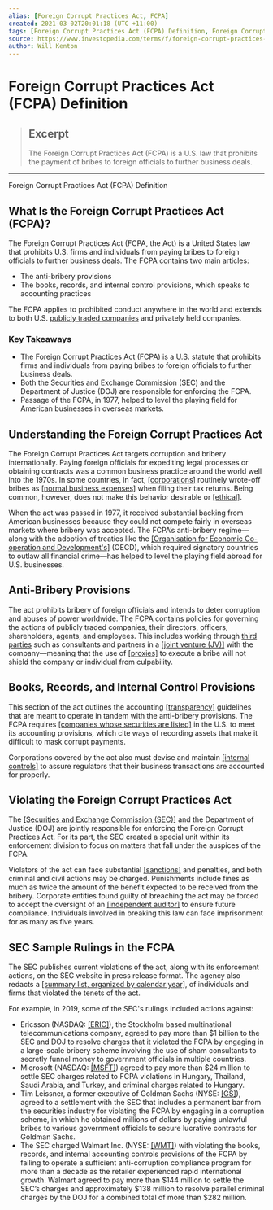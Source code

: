 ```yaml
---
alias: [Foreign Corrupt Practices Act, FCPA]
created: 2021-03-02T20:01:18 (UTC +11:00)
tags: [Foreign Corrupt Practices Act (FCPA) Definition, Foreign Corrupt Practices Act (FCPA) Definition]
source: https://www.investopedia.com/terms/f/foreign-corrupt-practices-act.asp
author: Will Kenton
---
```


# Foreign Corrupt Practices Act (FCPA) Definition

> ## Excerpt
> The Foreign Corrupt Practices Act (FCPA) is a U.S. law that prohibits the payment of bribes to foreign officials to further business deals.

---

Foreign Corrupt Practices Act (FCPA) Definition
## What Is the Foreign Corrupt Practices Act (FCPA)?

The Foreign Corrupt Practices Act (FCPA, the Act) is a United States law that prohibits U.S. firms and individuals from paying bribes to foreign officials to further business deals. The FCPA contains two main articles:

-   The anti-bribery provisions
-   The books, records, and internal control provisions, which speaks to accounting practices

The FCPA applies to prohibited conduct anywhere in the world and extends to both U.S. [publicly traded companies](https://www.investopedia.com/terms/p/publiccompany.asp) and privately held companies.

### Key Takeaways

-   The Foreign Corrupt Practices Act (FCPA) is a U.S. statute that prohibits firms and individuals from paying bribes to foreign officials to further business deals.
-   Both the Securities and Exchange Commission (SEC) and the Department of Justice (DOJ) are responsible for enforcing the FCPA.
-   Passage of the FCPA, in 1977, helped to level the playing field for American businesses in overseas markets.

## Understanding the Foreign Corrupt Practices Act

The Foreign Corrupt Practices Act targets corruption and bribery internationally. Paying foreign officials for expediting legal processes or obtaining contracts was a common business practice around the world well into the 1970s. In some countries, in fact, [[corporations]](https://www.investopedia.com/terms/c/corporation.asp) routinely wrote-off bribes as [[normal business expenses]](https://www.investopedia.com/terms/b/businessexpenses.asp) when filing their tax returns. Being common, however, does not make this behavior desirable or [[ethical]](https://www.investopedia.com/terms/b/business-ethics.asp).

When the act was passed in 1977, it received substantial backing from American businesses because they could not compete fairly in overseas markets where bribery was accepted. The FCPA’s anti-bribery regime—along with the adoption of treaties like the [[Organisation for Economic Co-operation and Development's]](https://www.investopedia.com/terms/o/oecd.asp) (OECD), which required signatory countries to outlaw all financial crime—has helped to level the playing field abroad for U.S. businesses.

## Anti-Bribery Provisions

The act prohibits bribery of foreign officials and intends to deter corruption and abuses of power worldwide. The FCPA contains policies for governing the actions of publicly traded companies, their directors, officers, shareholders, agents, and employees. This includes working through [third parties](https://www.investopedia.com/terms/t/third-party.asp) such as consultants and partners in a [[joint venture (JV)]](https://www.investopedia.com/terms/j/jointventure.asp) with the company—meaning that the use of [[proxies]](https://www.investopedia.com/terms/p/proxy.asp) to execute a bribe will not shield the company or individual from culpability.

## Books, Records, and Internal Control Provisions

This section of the act outlines the accounting [[transparency]](https://www.investopedia.com/terms/t/transparency.asp) guidelines that are meant to operate in tandem with the anti-bribery provisions. The FCPA requires [[companies whose securities are listed]](https://www.investopedia.com/terms/l/listedsecurity.asp) in the U.S. to meet its accounting provisions, which cite ways of recording assets that make it difficult to mask corrupt payments.

Corporations covered by the act also must devise and maintain [[internal controls]](https://www.investopedia.com/terms/i/internalcontrols.asp) to assure regulators that their business transactions are accounted for properly.

## Violating the Foreign Corrupt Practices Act

The [[Securities and Exchange Commission (SEC)]](https://www.investopedia.com/terms/s/sec.asp) and the Department of Justice (DOJ) are jointly responsible for enforcing the Foreign Corrupt Practices Act. For its part, the SEC created a special unit within its enforcement division to focus on matters that fall under the auspices of the FCPA.

Violators of the act can face substantial [[sanctions]](https://www.investopedia.com/articles/economics/10/economic-sanctions.asp) and penalties, and both criminal and civil actions may be charged. Punishments include fines as much as twice the amount of the benefit expected to be received from the bribery. Corporate entities found guilty of breaching the act may be forced to accept the oversight of an [[independent auditor]](https://www.investopedia.com/terms/i/independentauditor.asp) to ensure future compliance. Individuals involved in breaking this law can face imprisonment for as many as five years.

## SEC Sample Rulings in the FCPA

The SEC publishes current violations of the act, along with its enforcement actions, on the SEC website in press release format. The agency also redacts a [[summary list, organized by calendar year]](https://www.sec.gov/spotlight/fcpa/fcpa-cases.shtml), of individuals and firms that violated the tenets of the act.

For example, in 2019, some of the SEC's rulings included actions against:

-   Ericsson (NASDAQ: [[ERIC]](https://www.investopedia.com/markets/quote?tvwidgetsymbol=ERIC)), the Stockholm based multinational telecommunications company, agreed to pay more than $1 billion to the SEC and DOJ to resolve charges that it violated the FCPA by engaging in a large-scale bribery scheme involving the use of sham consultants to secretly funnel money to government officials in multiple countries.
-   Microsoft (NASDAQ: [[MSFT]](https://www.investopedia.com/markets/quote?tvwidgetsymbol=MSFT)) agreed to pay more than $24 million to settle SEC charges related to FCPA violations in Hungary, Thailand, Saudi Arabia, and Turkey, and criminal charges related to Hungary.
-   Tim Leissner, a former executive of Goldman Sachs (NYSE: [[GS]](https://www.investopedia.com/markets/quote?tvwidgetsymbol=GS)), agreed to a settlement with the SEC that includes a permanent bar from the securities industry for violating the FCPA by engaging in a corruption scheme, in which he obtained millions of dollars by paying unlawful bribes to various government officials to secure lucrative contracts for Goldman Sachs.
-   The SEC charged Walmart Inc. (NYSE: [[WMT]](https://www.investopedia.com/markets/quote?tvwidgetsymbol=WMT)) with violating the books, records, and internal accounting controls provisions of the FCPA by failing to operate a sufficient anti-corruption compliance program for more than a decade as the retailer experienced rapid international growth. Walmart agreed to pay more than $144 million to settle the SEC’s charges and approximately $138 million to resolve parallel criminal charges by the DOJ for a combined total of more than $282 million.
